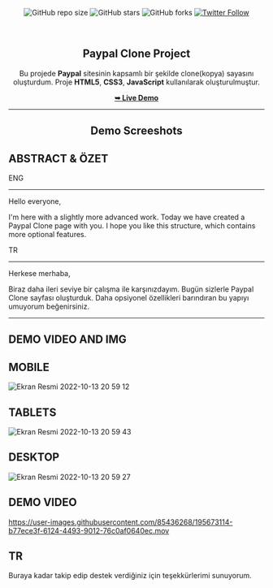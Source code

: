<div align="center">
  
  ![GitHub repo size](https://img.shields.io/github/repo-size/tolgaugurlu/Paypal-Clone-Website)
  ![GitHub stars](https://img.shields.io/github/stars/tolgaugurlu/Paypal-Clone-Website)
  ![GitHub forks](https://img.shields.io/github/forks/tolgaugurlu/Paypal-Clone-Website?style=social)
  [![Twitter Follow](https://img.shields.io/twitter/follow/tolgaugurlu?style=social)](https://twitter.com/intent/follow?screen_name=tolgaugurlu)
  
  <br>

  <h2 align="center">Paypal Clone Project</h2>

  Bu projede **Paypal** sitesinin kapsamlı bir şekilde clone(kopya) sayasını oluşturdum. Proje **HTML5**, **CSS3**, **JavaScript** kullanılarak oluşturulmuştur.

  <a href="https://tolgaugurlu.github.io/Paypal-Clone-Website"><strong>➥ Live Demo</strong></a>

</div>
<hr>
<h2 align="center">Demo Screeshots</h2>

## ABSTRACT & ÖZET

ENG 
****
Hello everyone,

I'm here with a slightly more advanced work.
Today we have created a Paypal Clone page with you. I hope you like this structure, which contains more optional features.

TR
****
Herkese merhaba,

Biraz daha ileri seviye bir çalışma ile karşınızdayım. 
Bugün sizlerle Paypal Clone sayfası oluşturduk. Daha opsiyonel özellikleri barındıran bu yapıyı umuyorum beğenirsiniz.

****
## DEMO VIDEO AND IMG

## MOBILE

![Ekran Resmi 2022-10-13 20 59 12](https://user-images.githubusercontent.com/85436268/195672947-07f6d415-ce66-415c-a587-6f9ee82c8dc8.png)

## TABLETS

![Ekran Resmi 2022-10-13 20 59 43](https://user-images.githubusercontent.com/85436268/195673005-756ed74f-fbdd-4ed2-813c-22711e8b39b4.png)

## DESKTOP

![Ekran Resmi 2022-10-13 20 59 27](https://user-images.githubusercontent.com/85436268/195673073-3e5dce6d-fb0b-486f-990d-3f3b13d2f810.png)


## DEMO VIDEO


https://user-images.githubusercontent.com/85436268/195673114-b77ece3f-6124-4493-9012-76c0af0640ec.mov

## TR

Buraya kadar takip edip destek verdiğiniz için teşekkürlerimi sunuyorum.
